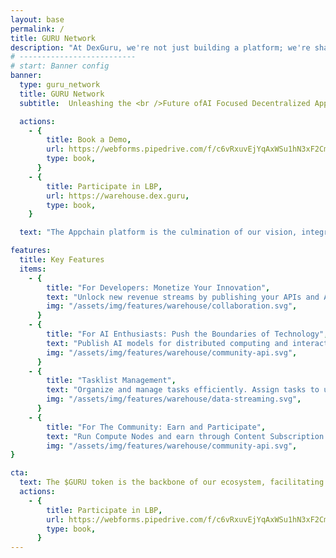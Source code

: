 ```yaml
---
layout: base
permalink: /
title: GURU Network 
description: "At DexGuru, we're not just building a platform; we're shaping the future of blockchain technology. From our origins as a pioneering Dex Aggregator to our evolution into a comprehensive AI-enhanced blockchain ecosystem, DexGuru stands at the forefront of innovation, ready to unlock the full potential of decentralized applications for developers, AI enthusiasts, and blockchain believers alike."
# --------------------------
# start: Banner config
banner:
  type: guru_network
  title: GURU Network
  subtitle:  Unleashing the <br />Future ofAI Focused Decentralized Applications

  actions:
    - {
        title: Book a Demo,
        url: https://webforms.pipedrive.com/f/c6vRxuvEjYqAxWSu1hN3xF2Cm5KyUtB66yKiko2wxKvPIs2J5R6mPJUV3oMdjnoHpF,
        type: book,
      }
    - {
        title: Participate in LBP,
        url: https://warehouse.dex.guru,
        type: book,
    }

  text: "The Appchain platform is the culmination of our vision, integrating our existing services with a revolutionary new execution layer that enhances dApp capabilities through smart contract execution and AI-driven data insights. With the unique FlowOrchestrator system, Appchain enables seamless on-chain/off-chain interactions, transforming how decentralized applications interact with blockchain and AI technologies."

features:
  title: Key Features
  items:
    - {
        title: "For Developers: Monetize Your Innovation",
        text: "Unlock new revenue streams by publishing your APIs and AI models within our ecosystem. Appchain's execution layer allows you to embed blockchain data dashboards directly into dApp front-ends, offering no-code solutions that redefine dApp functionality.",
        img: "/assets/img/features/warehouse/collaboration.svg",
      }
    - {
        title: "For AI Enthusiasts: Push the Boundaries of Technology",
        text: "Publish AI models for distributed computing and interact with them through smart contracts. Use our WYSIWYG Flow Orchestration Modeler to create complex flows that integrate on-chain and off-chain processes with business logic. ",
        img: "/assets/img/features/warehouse/community-api.svg",
      }
    - {
        title: "Tasklist Management",
        text: "Organize and manage tasks efficiently. Assign tasks to users, set priorities, and track progress to ensure timely completion. Empower users with the ability to claim tasks, update their status, and complete them, fostering a collaborative and efficient work environment.",
        img: "/assets/img/features/warehouse/data-streaming.svg",
      }
    - {
        title: "For The Community: Earn and Participate",
        text: "Run Compute Nodes and earn through Content Subscription Revenue (CSR), getting rewarded for your contributions to the ecosystem. Your participation helps fuel the continuous growth and innovation within the DexGuru community.",
        img: "/assets/img/features/warehouse/community-api.svg",
}

cta:
  text: The $GURU token is the backbone of our ecosystem, facilitating transactions, rewarding contributions, and driving innovation. As we expand the Appchain platform, the $GURU token ensures a vibrant, self-sustaining blockchain community.
  actions:
    - {
        title: Participate in LBP,
        url: https://webforms.pipedrive.com/f/c6vRxuvEjYqAxWSu1hN3xF2Cm5KyUtB66yKiko2wxKvPIs2J5R6mPJUV3oMdjnoHpF,
        type: book,
      }
---
```

